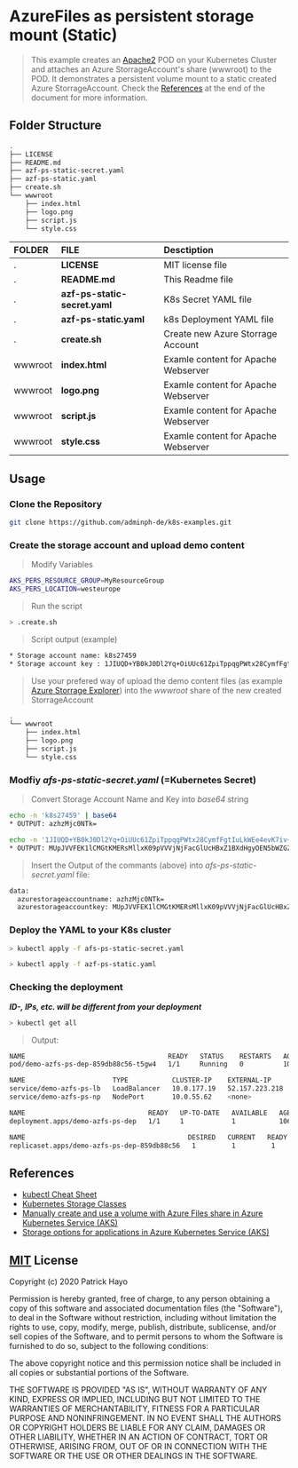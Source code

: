 # AzureFiles as persistent storage mount (Static)

> This example creates an [Apache2](https://hub.docker.com/_/httpd) POD on your Kubernetes Cluster 
and attaches an Azure StorrageAccount's share (wwwroot) to the POD. 
It demonstrates a persistent volume mount to a static created Azure StorrageAccount. 
Check the [References](#References) at the end of the document for more information.

## Folder Structure

```bash
.
├── LICENSE
├── README.md
├── azf-ps-static-secret.yaml
├── azf-ps-static.yaml
├── create.sh
└── wwwroot
    ├── index.html
    ├── logo.png
    ├── script.js
    └── style.css

```

| FOLDER  | FILE                          | Desctiption                         | 
|:--------|:------------------------------|:------------------------------------|
| .       | **LICENSE**                   | MIT license file                    |
| .       | **README.md**                 | This Readme file                    |
| .       | **azf-ps-static-secret.yaml** | K8s Secret YAML file                |
| .       | **azf-ps-static.yaml**        | k8s Deployment YAML file            |
| .       | **create.sh**                 | Create new Azure Storrage Account   |
| wwwroot | **index.html**                | Examle content for Apache Webserver |
| wwwroot | **logo.png**                  | Examle content for Apache Webserver |
| wwwroot | **script.js**                 | Examle content for Apache Webserver |
| wwwroot | **style.css**                 | Examle content for Apache Webserver |


## Usage

### Clone the Repository

```bash
git clone https://github.com/adminph-de/k8s-examples.git
```

### Create the storage account and upload demo content

> Modify Variables
```bash
AKS_PERS_RESOURCE_GROUP=MyResourceGroup
AKS_PERS_LOCATION=westeurope
```

> Run the script
```bash
> .create.sh
```

> Script output (example)
```bash
* Storage account name: k8s27459
* Storage account key : 1JIUQD+YB0kJ0Dl2Yq+OiUUc61ZpiTppqgPWtx28CymfFgtIuLkWEe4evK7iv+oP0bhEgz3D1jUPCTOALanc4SQ==
```

> Use your prefered way of upload the demo content files
(as example [Azure Storrage Explorer](https://azure.microsoft.com/en-us/features/storage-explorer/))
into the *wwwroot* share of the new created StorrageAccount
```bash
.
└── wwwroot
    ├── index.html
    ├── logo.png
    ├── script.js
    └── style.css
```

### Modfiy *afs-ps-static-secret.yaml* (=Kubernetes Secret)

> Convert Storage Account Name and Key into *base64* string
```bash
echo -n 'k8s27459' | base64
* OUTPUT: azhzMjc0NTk=

echo -n '1JIUQD+YB0kJ0Dl2Yq+OiUUc61ZpiTppqgPWtx28CymfFgtIuLkWEe4evK7iv+oP0bhEgz3D1jUPCTOALanc4SQ==' | base64
* OUTPUT: MUpJVVFEK1lCMGtKMERsMllxK09pVVVjNjFacGlUcHBxZ1BXdHgyOEN5bWZGZ3RJdUxrV0VlNGV2SzdpditvUDBiaEVnejNEMWpVUENUT0FMYW5jNFNRPT0=
```

>  Insert the Output of the commants (above) into *afs-ps-static-secret.yaml* file:
```bash
data:
  azurestorageaccountname: azhzMjc0NTk=
  azurestorageaccountkey: MUpJVVFEK1lCMGtKMERsMllxK09pVVVjNjFacGlUcHBxZ1BXdHgyOEN5bWZGZ3RJdUxrV0VlNGV2SzdpditvUDBiaEVnejNEMWpVUENUT0FMYW5jNFNRPT0=
```

### Deploy the YAML to your K8s cluster

```bash
> kubectl apply -f afs-ps-static-secret.yaml
```

```bash
> kubectl apply -f azf-ps-static.yaml
```


### Checking the deployment
***ID-, IPs, etc. will be different from your deployment***

```bash
> kubectl get all
```
> Output:
```bash
NAME                                    READY   STATUS    RESTARTS   AGE
pod/demo-azfs-ps-dep-859db88c56-t5gw4   1/1     Running   0          106m

NAME                      TYPE           CLUSTER-IP    EXTERNAL-IP      PORT(S)        AGE
service/demo-azfs-ps-lb   LoadBalancer   10.0.177.19   52.157.223.218   80:31439/TCP   106m
service/demo-azfs-ps-np   NodePort       10.0.55.62    <none>           80:30803/TCP   106m

NAME                               READY   UP-TO-DATE   AVAILABLE   AGE
deployment.apps/demo-azfs-ps-dep   1/1     1            1           106m

NAME                                         DESIRED   CURRENT   READY   AGE
replicaset.apps/demo-azfs-ps-dep-859db88c56   1         1         1       106m
```

## References

* [kubectl Cheat Sheet](https://kubernetes.io/docs/reference/kubectl/cheatsheet/)
* [Kubernetes Storage Classes](https://kubernetes.io/docs/concepts/storage/storage-classes/#azure-file)
* [Manually create and use a volume with Azure Files share in Azure Kubernetes Service (AKS)](https://docs.microsoft.com/en-us/azure/aks/azure-files-volume)
* [Storage options for applications in Azure Kubernetes Service (AKS)](https://docs.microsoft.com/en-us/azure/aks/concepts-storage)


## [MIT](https://choosealicense.com/licenses/mit/) License

Copyright (c) 2020 Patrick Hayo

Permission is hereby granted, free of charge, to any person obtaining a copy
of this software and associated documentation files (the "Software"), to deal
in the Software without restriction, including without limitation the rights
to use, copy, modify, merge, publish, distribute, sublicense, and/or sell
copies of the Software, and to permit persons to whom the Software is
furnished to do so, subject to the following conditions:

The above copyright notice and this permission notice shall be included in all
copies or substantial portions of the Software.

THE SOFTWARE IS PROVIDED "AS IS", WITHOUT WARRANTY OF ANY KIND, EXPRESS OR
IMPLIED, INCLUDING BUT NOT LIMITED TO THE WARRANTIES OF MERCHANTABILITY,
FITNESS FOR A PARTICULAR PURPOSE AND NONINFRINGEMENT. IN NO EVENT SHALL THE
AUTHORS OR COPYRIGHT HOLDERS BE LIABLE FOR ANY CLAIM, DAMAGES OR OTHER
LIABILITY, WHETHER IN AN ACTION OF CONTRACT, TORT OR OTHERWISE, ARISING FROM,
OUT OF OR IN CONNECTION WITH THE SOFTWARE OR THE USE OR OTHER DEALINGS IN THE
SOFTWARE.